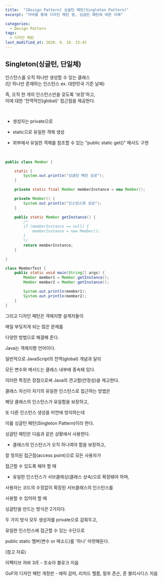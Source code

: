 ```yaml
---
title:  "[Design Pattern] 싱글턴 패턴(Singleton Pattern)"
excerpt: "자바를 통해 디자인 패턴 중, 싱글턴 패턴에 대한 이해"

categories:
  - Design Pattern
tags:
  - 디자인 패턴
last_modified_at: 2020. 9. 18. 23:42
---
```


## Singleton(싱글턴, 단일체)  

인스턴스를 오직 하나만 생성할 수 있는 클래스  
(단 하나만 존재하는 인스턴스 ex. 대한민국 기준 날짜)

즉, 오직 한 개의 인스턴스만을 갖도록 '보장'하고,  
이에 대한 '전역적인(global)' 접근점을 제공한다.

<br/>

- 생성자는 private으로

- static으로 유일한 객체 생성

- 외부에서 유일한 객체를 참조할 수 있는 "public static get()" 메서드 구현

<br/>

```java
public class Member {

    static {
        System.out.println("싱글턴 패턴 성공");
    }

    private static final Member memberInstance = new Member();

    private Member() {
        System.out.println("인스턴스화 성공");
    }

    public static Member getInstance() {
        /*
        if (memberInstance == null) {
            memberInstance = new Member();
        }
        */
        return memberInstance;
    }

}
```

```java
class MemberTest {
    public static void main(String[] args) {
        Member member1 = Member.getInstance();
        Member member2 = Member.getInstance();

        System.out.println(member1);
        System.out.println(member2);
    }
}
```



그리고 디자인 패턴은 객체지향 설계자들이

매일 부딪치게 되는 많은 문제를

다양한 방법으로 해결해 준다.





Java는 객체지향 언어이다.

일반적으로 JavaScript의 전역(global) 개념과 달리

모든 변수와 메서드는 클래스 내부에 종속돼 있다.

이러한 특징은 장점으로써 Java의 견고함(안정성)을 제고한다.



클래스 자신이 자기의 유일한 인스턴스로 접근하는 방법은

해당 클래스의 인스턴스가 유일함을 보장하고,



또 다른 인스턴스 생성을 미연에 방지하는데 

이를 싱글턴 패턴(Singleton Pattern)이라 한다.





싱글턴 패턴은 다음과 같은 상황에서 사용한다.



- 클래스의 인스턴스가 오직 하나여야 함을 보장하고,

잘 정의된 접근점(access point)으로 모든 사용자가 

접근할 수 있도록 해야 할 때


- 유일한 인스턴스가 서브클래싱(클래스 상속)으로 확장돼야 하며,

사용자는 코드의 수정없이 확장된 서브클래스의 인스턴스를

사용할 수 있어야 할 때



싱글턴을 만드는 방식은 2가지다.


두 가지 방식 모두 생성자를 private으로 감춰두고,

유일한 인스턴스에 접근할 수 있는 수단으로

public static 멤버(변수 or 메소드)를 '하나' 마련해둔다.



(참고 자료) 

이펙티브 자바 3/E - 조슈아 블로크 지음

GoF의 디자인 패턴 개정판 - 에릭 감마, 리처드 헬름, 랄프 존슨, 존 블리시디스 지음
